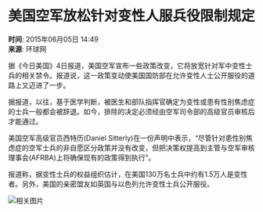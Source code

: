 # 美国空军放松针对变性人服兵役限制规定

**时间**: 2015年06月05日 14:49  
**来源**: 环球网

据《今日美国》4日报道，美国空军宣布一些政策改变，它将放宽针对军中变性士兵的相关禁令。报道说，这一政策变动使美国国防部在允许变性人士公开服役的道路上又迈进了一步。

据报道，以往，基于医学判断，被医生和部队指挥官确定为变性或患有性别焦虑症的士兵一般都会被辞退。如今，排除的决定必须经由空军司令部的高级官员审核后才能通过。

美国空军高级官员西特历(Daniel Sitterly)在一份声明中表示，“尽管针对患性别焦虑症的空军士兵的非自愿区分政策并没有改变，但把决策权提高到主管与空军审核理事会(AFRBA)上将确保现有的政策得到执行”。

报道称，据变性士兵的权益组织估计，在美国130万名士兵中约有1.5万人是变性者。另外，美国的亲密盟友如英国与以色列允许变性士兵公开服役。

![相关图片](http://i3.chinanews.com/2014/wap/images/top.png)